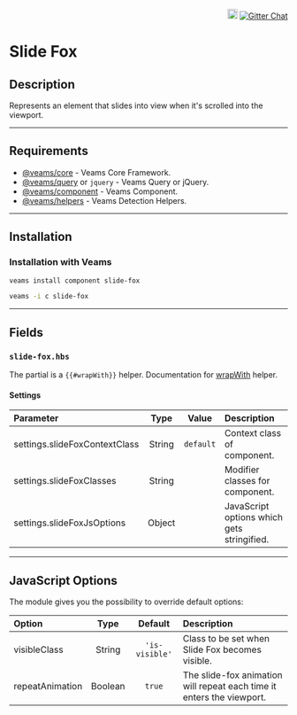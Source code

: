 <p align="right">
<a href="https://badge.fury.io/js/@veams/component-slide-fox"><img src="https://badge.fury
.io/js/@veams/component-slide-fox.svg" alt="npm version" height="18"></a>
    <a href="https://gitter.im/Sebastian-Fitzner/Veams?utm_source=badge&utm_medium=badge&utm_campaign=pr-badge"><img src="https://badges.gitter.im/Sebastian-Fitzner/Veams.svg" alt="Gitter Chat" /></a>
</p>

# Slide Fox

## Description

Represents an element that slides into view when it's scrolled into the viewport.

-----------

## Requirements
- [@veams/core](https://github.com/Veams/core) - Veams Core Framework.
- [@veams/query](https://github.com/Veams/query) or `jquery` - Veams Query or jQuery.
- [@veams/component](https://github.com/Veams/component) - Veams Component.
- [@veams/helpers](https://github.com/Veams/helpers) - Veams Detection Helpers.

-----------

## Installation

### Installation with Veams

``` bash
veams install component slide-fox
```
``` bash
veams -i c slide-fox
```

-----------

## Fields

### `slide-fox.hbs`

The partial is a `{{#wrapWith}}` helper. Documentation for [wrapWith](https://github.com/Sebastian-Fitzner/mangony-hbs-helper-wrap-with) helper.

#### Settings

| Parameter | Type | Value | Description |
|:--- | :---: |:---: | :--- |
| settings.slideFoxContextClass | String | `default` | Context class of component.
| settings.slideFoxClasses | String | | Modifier classes for component. |
| settings.slideFoxJsOptions | Object |  | JavaScript options which gets stringified. |

-------------

## JavaScript Options

The module gives you the possibility to override default options:

| Option | Type | Default | Description |
|:--- | :---: |:---: |:--- |
| visibleClass | String | `'is-visible'` | Class to be set when Slide Fox becomes visible. |
| repeatAnimation | Boolean | `true` | The slide-fox animation will repeat each time it enters the viewport. |

